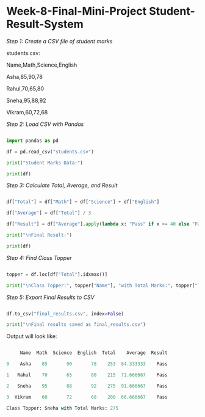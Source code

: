 # Week-8-Final-Mini-Project Student-Result-System

*Step 1: Create a CSV file of student marks*

students.csv:

Name,Math,Science,English

Asha,85,90,78

Rahul,70,65,80

Sneha,95,88,92

Vikram,60,72,68

*Step 2: Load CSV with Pandas*

```python

import pandas as pd

df = pd.read_csv("students.csv")

print("Student Marks Data:")

print(df)

```

*Step 3: Calculate Total, Average, and Result*

```python

df["Total"] = df["Math"] + df["Science"] + df["English"]

df["Average"] = df["Total"] / 3

df["Result"] = df["Average"].apply(lambda x: "Pass" if x >= 40 else "Fail")

print("\nFinal Result:")

print(df)

```

*Step 4: Find Class Topper*

```python

topper = df.loc[df["Total"].idxmax()]

print("\nClass Topper:", topper["Name"], "with Total Marks:", topper["Total"])

```

*Step 5: Export Final Results to CSV*

```python

df.to_csv("final_results.csv", index=False)

print("\nFinal results saved as final_results.csv")

```

Output will look like:

```python

     Name  Math  Science  English  Total    Average  Result

0    Asha    85       90       78    253  84.333333    Pass

1   Rahul    70       65       80    215  71.666667    Pass

2   Sneha    95       88       92    275  91.666667    Pass

3  Vikram    60       72       68    200  66.666667    Pass

Class Topper: Sneha with Total Marks: 275

```
